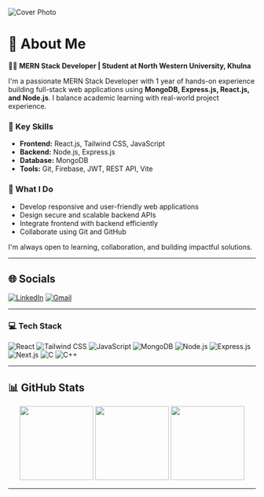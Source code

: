 ![Cover Photo](https://media.licdn.com/dms/image/v2/D5616AQFFlXbMLnUChQ/profile-displaybackgroundimage-shrink_350_1400/B56ZWA4d_XHoAg-/0/1741624043012?e=1756339200&v=beta&t=7seUrfLBol2QDEBatMI_HPteryFhkSA-KWzyD1hvLE0)


# 💫 About Me

👨‍💻 **MERN Stack Developer | Student at North Western University, Khulna**

I'm a passionate MERN Stack Developer with 1 year of hands-on experience building full-stack web applications using **MongoDB, Express.js, React.js, and Node.js**. I balance academic learning with real-world project experience.

### 🔹 Key Skills
- **Frontend:** React.js, Tailwind CSS, JavaScript  
- **Backend:** Node.js, Express.js  
- **Database:** MongoDB  
- **Tools:** Git, Firebase, JWT, REST API, Vite

### 🔹 What I Do
- Develop responsive and user-friendly web applications  
- Design secure and scalable backend APIs  
- Integrate frontend with backend efficiently  
- Collaborate using Git and GitHub  

I'm always open to learning, collaboration, and building impactful solutions.

---

## 🌐 Socials

[![LinkedIn](https://img.shields.io/badge/LinkedIn-%230077B5.svg?logo=linkedin&logoColor=white)](https://linkedin.com/in/rantubytes) 
[![Gmail](https://img.shields.io/badge/Email-D14836?logo=gmail&logoColor=white)](mailto:rantumondal06@gmail.com)


---


### 💻 Tech Stack

![React](https://img.shields.io/badge/React-20232A?style=for-the-badge&logo=react&logoColor=61DAFB) 
![Tailwind CSS](https://img.shields.io/badge/Tailwind_CSS-38B2AC?style=for-the-badge&logo=tailwind-css&logoColor=white) 
![JavaScript](https://img.shields.io/badge/JavaScript-F7DF1E?style=for-the-badge&logo=javascript&logoColor=black) 
![MongoDB](https://img.shields.io/badge/MongoDB-4EA94B?style=for-the-badge&logo=mongodb&logoColor=white) 
![Node.js](https://img.shields.io/badge/Node.js-6DA55F?style=for-the-badge&logo=node.js&logoColor=white) 
![Express.js](https://img.shields.io/badge/Express.js-%23404d59.svg?style=for-the-badge&logo=express&logoColor=%2361DAFB) 
![Next.js](https://img.shields.io/badge/Next.js-black?style=for-the-badge&logo=next.js&logoColor=white) 
![C](https://img.shields.io/badge/C-%2300599C.svg?style=for-the-badge&logo=c&logoColor=white) 
![C++](https://img.shields.io/badge/C++-%2300599C.svg?style=for-the-badge&logo=c%2B%2B&logoColor=white)



---

## 📊 GitHub Stats

<div align="center">
  <img src="https://github-readme-stats.vercel.app/api?username=rantu01&theme=calm&hide_border=true&include_all_commits=false&count_private=false" height="150" />
  <img src="https://nirzak-streak-stats.vercel.app/?user=rantu01&theme=calm&hide_border=true" height="150" />
  <img src="https://github-readme-stats.vercel.app/api/top-langs/?username=rantu01&theme=calm&hide_border=true&include_all_commits=false&count_private=false&layout=compact" height="150" />
</div>


---
